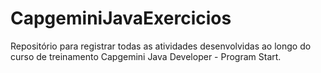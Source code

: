 # CapgeminiJavaExercicios
Repositório para registrar todas as atividades desenvolvidas ao longo do curso de treinamento Capgemini Java Developer - Program Start.
